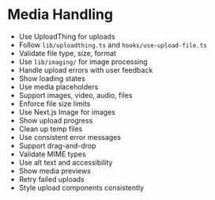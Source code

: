 # Media Handling

- Use UploadThing for uploads
- Follow `lib/uploadthing.ts` and `hooks/use-upload-file.ts`
- Validate file type, size, format
- Use `lib/imaging/` for image processing
- Handle upload errors with user feedback
- Show loading states
- Use media placeholders
- Support images, video, audio, files
- Enforce file size limits
- Use Next.js Image for images
- Show upload progress
- Clean up temp files
- Use consistent error messages
- Support drag-and-drop
- Validate MIME types
- Use alt text and accessibility
- Show media previews
- Retry failed uploads
- Style upload components consistently
